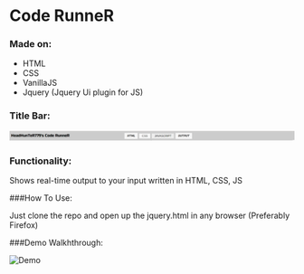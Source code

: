 # Code RunneR <br />
### Made on:
<ul>
    <li>HTML</li>
    <li>CSS</li>
    <li>VanillaJS</li>
    <li>Jquery (Jquery Ui plugin for JS)</li>
</ul>


### Title Bar:

![Title Bar](art/bar.png) 


### Functionality:
<p>Shows real-time output to your input written in HTML, CSS, JS</p>

###How To Use:
<p>Just clone the repo and open up the jquery.html in any browser (Preferably Firefox)</p>


###Demo Walkhthrough:

![Demo](art/demo1.gif) 
